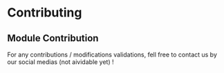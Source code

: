 # Contributing

## Module Contribution

For any contributions / modifications validations, fell free to contact us by our social medias (not aividable yet) !